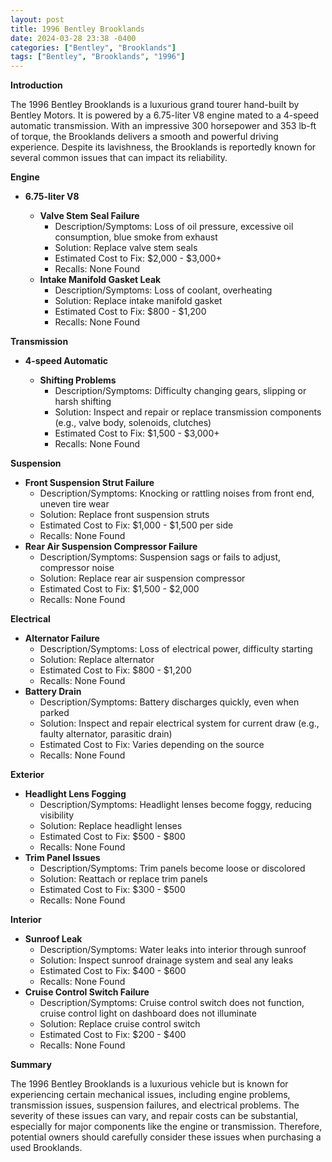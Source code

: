 ```yaml
---
layout: post
title: 1996 Bentley Brooklands
date: 2024-03-28 23:38 -0400
categories: ["Bentley", "Brooklands"]
tags: ["Bentley", "Brooklands", "1996"]
---
```

**Introduction**

The 1996 Bentley Brooklands is a luxurious grand tourer hand-built by Bentley Motors. It is powered by a 6.75-liter V8 engine mated to a 4-speed automatic transmission. With an impressive 300 horsepower and 353 lb-ft of torque, the Brooklands delivers a smooth and powerful driving experience. Despite its lavishness, the Brooklands is reportedly known for several common issues that can impact its reliability.

**Engine**

* **6.75-liter V8**

    * **Valve Stem Seal Failure**
        * Description/Symptoms: Loss of oil pressure, excessive oil consumption, blue smoke from exhaust
        * Solution: Replace valve stem seals
        * Estimated Cost to Fix: $2,000 - $3,000+
        * Recalls: None Found
    * **Intake Manifold Gasket Leak**
        * Description/Symptoms: Loss of coolant, overheating
        * Solution: Replace intake manifold gasket
        * Estimated Cost to Fix: $800 - $1,200
        * Recalls: None Found

**Transmission**

* **4-speed Automatic**

    * **Shifting Problems**
        * Description/Symptoms: Difficulty changing gears, slipping or harsh shifting
        * Solution: Inspect and repair or replace transmission components (e.g., valve body, solenoids, clutches)
        * Estimated Cost to Fix: $1,500 - $3,000+
        * Recalls: None Found

**Suspension**

* **Front Suspension Strut Failure**
    * Description/Symptoms: Knocking or rattling noises from front end, uneven tire wear
    * Solution: Replace front suspension struts
    * Estimated Cost to Fix: $1,000 - $1,500 per side
    * Recalls: None Found
* **Rear Air Suspension Compressor Failure**
    * Description/Symptoms: Suspension sags or fails to adjust, compressor noise
    * Solution: Replace rear air suspension compressor
    * Estimated Cost to Fix: $1,500 - $2,000
    * Recalls: None Found

**Electrical**

* **Alternator Failure**
    * Description/Symptoms: Loss of electrical power, difficulty starting
    * Solution: Replace alternator
    * Estimated Cost to Fix: $800 - $1,200
    * Recalls: None Found
* **Battery Drain**
    * Description/Symptoms: Battery discharges quickly, even when parked
    * Solution: Inspect and repair electrical system for current draw (e.g., faulty alternator, parasitic drain)
    * Estimated Cost to Fix: Varies depending on the source
    * Recalls: None Found

**Exterior**

* **Headlight Lens Fogging**
    * Description/Symptoms: Headlight lenses become foggy, reducing visibility
    * Solution: Replace headlight lenses
    * Estimated Cost to Fix: $500 - $800
    * Recalls: None Found
* **Trim Panel Issues**
    * Description/Symptoms: Trim panels become loose or discolored
    * Solution: Reattach or replace trim panels
    * Estimated Cost to Fix: $300 - $500
    * Recalls: None Found

**Interior**

* **Sunroof Leak**
    * Description/Symptoms: Water leaks into interior through sunroof
    * Solution: Inspect sunroof drainage system and seal any leaks
    * Estimated Cost to Fix: $400 - $600
    * Recalls: None Found
* **Cruise Control Switch Failure**
    * Description/Symptoms: Cruise control switch does not function, cruise control light on dashboard does not illuminate
    * Solution: Replace cruise control switch
    * Estimated Cost to Fix: $200 - $400
    * Recalls: None Found

**Summary**

The 1996 Bentley Brooklands is a luxurious vehicle but is known for experiencing certain mechanical issues, including engine problems, transmission issues, suspension failures, and electrical problems. The severity of these issues can vary, and repair costs can be substantial, especially for major components like the engine or transmission. Therefore, potential owners should carefully consider these issues when purchasing a used Brooklands.
